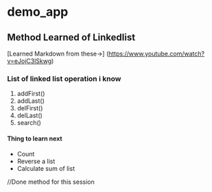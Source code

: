 # demo_app
## **Method Learned of Linkedlist**
[Learned Markdown from these->] (https://www.youtube.com/watch?v=eJojC3lSkwg)
###  List of linked list operation i know
 1. addFirst()
 2. addLast()
 3. delFirst()
 4. delLast()
 5. search()

#### **Thing to learn next**
 - Count
 - Reverse a list 
 - Calculate sum of list


//Done method for this session

